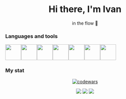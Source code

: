 <div id="header" align="center">
  <h1>Hi there, I'm Ivan</h1>
  <p>in the flow 🌊</p>
</div>

<h3>Languages and tools</h3>
<div style="display: flex;">
  <img height="50" width="50" src="https://cdn.simpleicons.org/python/1d3cf0" />
  <img height="50" width="50" src="https://cdn.simpleicons.org/django/1d3cf0" />
  <img height="50" width="50" src="https://cdn.simpleicons.org/fastapi/1d3cf0" />
  <img height="50" width="50" src="https://cdn.simpleicons.org/postgresql/1d3cf0" />
  <img height="50" width="50" src="https://cdn.simpleicons.org/nginx/1d3cf0" />
  <img height="50" width="50" src="https://cdn.simpleicons.org/git/1d3cf0" />
  <img height="50" width="50" src="https://cdn.simpleicons.org/docker/1d3cf0" />
</div>

<h3>My stat</h3>
<div id="stat" align="center">

  [![codewars](https://www.codewars.com/users/clownvkkaschenko/badges/large)](https://www.codewars.com/users/clownvkkaschenko)

  <img src="http://github-profile-summary-cards.vercel.app/api/cards/profile-details?username=clownvkkaschenko&theme=github_dark"/>
  <img src="http://github-profile-summary-cards.vercel.app/api/cards/productive-time?username=clownvkkaschenko&theme=github_dark&utcOffset=5"/>
  <img src="http://github-profile-summary-cards.vercel.app/api/cards/stats?username=clownvkkaschenko&theme=github_dark"/>

</div>
